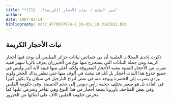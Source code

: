 ```yaml
---
title: "*سير العلم : نبات الأحجار الكريمة*.  2(7)"
author: 
date: 1907-02-14
bibliography: oclc_4770057679-i_19-div_10.d1e3021.bib
---
```




##  نبات الأحجار الكريمة 


 ذكرت  إحدى  المجلات العلمية أن من خصائص نباتات جزائر الفيليبين أن يوجد فيها أحجار كريمة ومن جملة النباتات التي يستخرج منها نوع من الخيزران يعرف بالربا سهير ففيه ضرب من الأحجار الثمينة يشبه الأحجار المعروفة ولكنه أغلى منها قيمة لأنه أندر وليس في جميع جذوع هذا النبات أحجار بل أنك قد تبحث في ألوف منها حتى تظفر بذاك الحجر ولونه وردي يضرب إلى الخضرة ويوجد منه في بعض أنواع النارجيل في سيلان ولا يكون كبيراً في العادة بل هو صغير يختلف حجمه رأس دبوس إلى حجم الحمصة. وفي حكومة الفلبين وفي بعض المتاحف بأوروبا بضعة أحجار من هذا النوع وهي تفاخر وتحرص عليها كما تحرص حكومة الفلبين  الآف  على أمثالها من الخيزور. 

